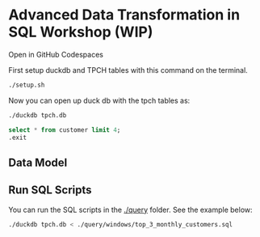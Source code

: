# Advanced Data Transformation in SQL Workshop (WIP)

Open in GitHub Codespaces

First setup duckdb and TPCH tables with this command on the terminal.

```bash
./setup.sh
```

Now you can open up duck db with the tpch tables as:

```bash
./duckdb tpch.db
```

```sql
select * from customer limit 4;
.exit
```

## Data Model

## Run SQL Scripts

You can run the SQL scripts in the [./query](./query) folder. See the example below:

```bash
./duckdb tpch.db < ./query/windows/top_3_monthly_customers.sql
```
